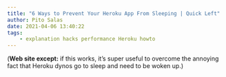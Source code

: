 ```yaml
---
title: "6 Ways to Prevent Your Heroku App From Sleeping | Quick Left"
author: Pito Salas
date: 2021-04-06 13:40:22
tags:
    - explanation hacks performance Heroku howto
---
```


(**Web site except:** if this works, it’s super useful to overcome the annoying fact that Heroku dynos go to sleep and need to be woken up.) 
